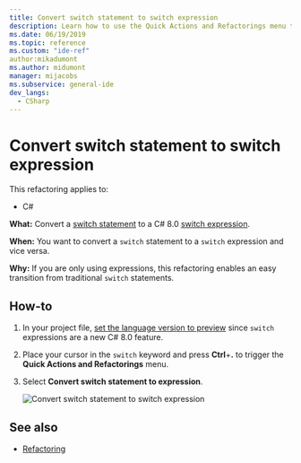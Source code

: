 ```yaml
---
title: Convert switch statement to switch expression
description: Learn how to use the Quick Actions and Refactorings menu to convert a switch statement to a C# 8.0 switch expression.
ms.date: 06/19/2019
ms.topic: reference
ms.custom: "ide-ref"
author:mikadumont
ms.author: midumont
manager: mijacobs
ms.subservice: general-ide
dev_langs:
  - CSharp
---
```

# Convert switch statement to switch expression

This refactoring applies to:

- C#

**What:** Convert a [switch statement](/dotnet/csharp/language-reference/keywords/switch) to a C# 8.0 [switch expression](/dotnet/csharp/whats-new/csharp-8#switch-expressions).

**When:** You want to convert a `switch` statement to a `switch` expression and vice versa. 

**Why:** If you are only using expressions, this refactoring enables an easy transition from traditional `switch` statements.

## How-to

1. In your project file, [set the language version to preview](/dotnet/csharp/language-reference/configure-language-version#edit-the-project-file) since `switch` expressions are a new C# 8.0 feature.
2. Place your cursor in the `switch` keyword and press **Ctrl**+**.** to trigger the **Quick Actions and Refactorings** menu.
3. Select **Convert switch statement to expression**.

   ![Convert switch statement to switch expression](media/convert-switch-statement-to-switch-expression.png)

## See also

- [Refactoring](../refactoring-in-visual-studio.md)
